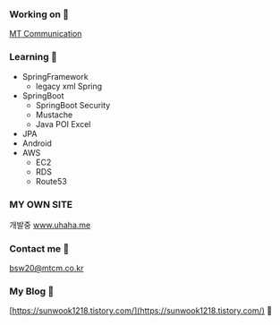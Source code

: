 ### Working on 💼
[MT Communication](http://www.mtcm.co.kr/)

### Learning 🌱
- SpringFramework
  * legacy xml Spring
- SpringBoot
  * SpringBoot Security
  * Mustache
  * Java POI Excel
- JPA
- Android
- AWS
  * EC2
  * RDS
  * Route53

### MY OWN SITE
개발중
www.uhaha.me

### Contact me 📨
bsw20@mtcm.co.kr

### My Blog 📑
[https://sunwook1218.tistory.com/](https://sunwook1218.tistory.com/) 🌻
